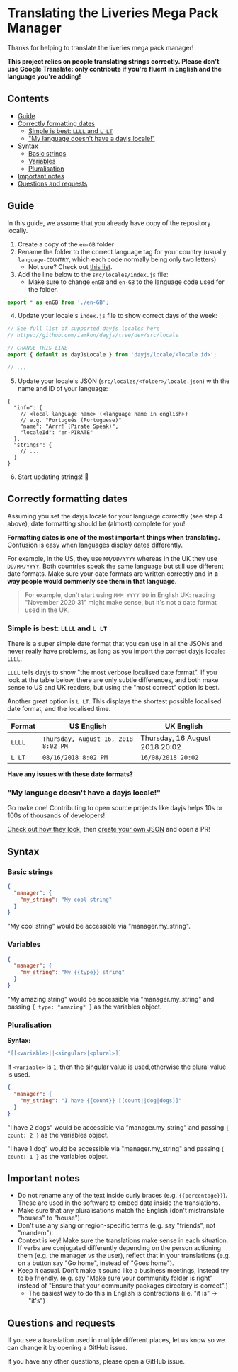 # Translating the Liveries Mega Pack Manager <!-- omit in toc -->

Thanks for helping to translate the liveries mega pack manager!

**This project relies on people translating strings correctly. Please don't use Google Translate: only contribute if you're fluent in English and the language you're adding!**

## Contents <!-- omit in toc -->

- [Guide](#guide)
- [Correctly formatting dates](#correctly-formatting-dates)
  - [Simple is best: `LLLL` and `L LT`](#simple-is-best-llll-and-l-lt)
  - ["My language doesn't have a dayjs locale!"](#my-language-doesnt-have-a-dayjs-locale)
- [Syntax](#syntax)
  - [Basic strings](#basic-strings)
  - [Variables](#variables)
  - [Pluralisation](#pluralisation)
- [Important notes](#important-notes)
- [Questions and requests](#questions-and-requests)

## Guide

In this guide, we assume that you already have copy of the repository locally.

1. Create a copy of the `en-GB` folder
2. Rename the folder to the correct language tag for your country (usually `language-COUNTRY`, which each code normally being only two letters)
   - Not sure? Check out [this list](https://stackoverflow.com/a/28357857/11091039).
3. Add the line below to the `src/locales/index.js` file:
   - Make sure to change `enGB` and `en-GB` to the language code used for the folder.

```js
export * as enGB from './en-GB';
```

4. Update your locale's `index.js` file to show correct days of the week:

```js
// See full list of supported dayjs locales here
// https://github.com/iamkun/dayjs/tree/dev/src/locale

// CHANGE THIS LINE
export { default as dayJsLocale } from 'dayjs/locale/<locale id>';

// ...
```

5. Update your locale's JSON (`src/locales/<folder>/locale.json`) with the name and ID of your language:

```jsonc
{
  "info": {
    // <local language name> (<language name in english>)
    // e.g. "Português (Portuguese)"
    "name": "Arrr! (Pirate Speak)",
    "localeId": "en-PIRATE"
  },
  "strings": {
    // ...
  }
}
```

6. Start updating strings! :tada:

## Correctly formatting dates

Assuming you set the dayjs locale for your language correctly (see step 4 above), date formatting should be (almost) complete for you!

**Formatting dates is one of the most important things when translating.** Confusion is easy when languages display dates differently.

For example, in the US, they use `MM/DD/YYYY` whereas in the UK they use `DD/MM/YYYY`. Both countries speak the same language but still use different date formats. Make sure your date formats are written correctly and **in a way people would commonly see them in that language**.

> For example, don't start using `MMM YYYY DD` in English UK: reading "November 2020 31" might make sense, but it's not a date format used in the UK.

### Simple is best: `LLLL` and `L LT`

There is a super simple date format that you can use in all the JSONs and never really have problems, as long as you import the correct dayjs locale: `LLLL`.

`LLLL` tells dayjs to show "the most verbose localised date format". If you look at the table below, there are only subtle differences, and both make sense to US and UK readers, but using the "most correct" option is best.

Another great option is `L LT`. This displays the shortest possible localised date format, and the localised time.


| Format | US English                          | UK English                     |
| ------ | ----------------------------------- | ------------------------------ |
| `LLLL` | `Thursday, August 16, 2018 8:02 PM` | Thursday, 16 August 2018 20:02 |
| `L LT` | `08/16/2018 8:02 PM`                | `16/08/2018 20:02`             |

**Have any issues with these date formats?**

### "My language doesn't have a dayjs locale!"

Go make one! Contributing to open source projects like dayjs helps 10s or 100s of thousands of developers!

[Check out how they look](https://github.com/iamkun/dayjs/blob/dev/src/locale/en-gb.js), then [create your own JSON](https://github.com/iamkun/dayjs/new/dev/src/locale) and open a PR!

## Syntax

### Basic strings

```json
{
  "manager": {
    "my_string": "My cool string"
  }
}
```

"My cool string" would be accessible via "manager.my_string".

### Variables

```json
{
  "manager": {
    "my_string": "My {{type}} string"
  }
}
```

"My amazing string" would be accessible via "manager.my_string" and passing `{ type: "amazing" }` as the variables object.

### Pluralisation

**Syntax:**

```js
"[[<variable>||<singular>|<plural>]]
```

If `<variable>` is `1`, then the singular value is used,otherwise the plural value is used.

```json
{
  "manager": {
    "my_string": "I have {{count}} [[count||dog|dogs]]"
  }
}
```

"I have 2 dogs" would be accessible via "manager.my_string" and passing `{ count: 2 }` as the variables object.

"I have 1 dog" would be accessible via "manager.my_string" and passing `{ count: 1 }` as the variables object.

## Important notes

- Do not rename any of the text inside curly braces (e.g. `{{percentage}}`). These are used in the software to embed data inside the translations.
- Make sure that any pluralisations match the English (don't mistranslate "houses" to "house").
- Don't use any slang or region-specific terms (e.g. say "friends", not "mandem").
- Context is key! Make sure the translations make sense in each situation. If verbs are conjugated differently depending on the person actioning them (e.g. the manager vs the user), reflect that in your translations (e.g. on a button say "Go home", instead of "Goes home").
- Keep it casual. Don't make it sound like a business meetings, instead try to be friendly. (e.g. say "Make sure your community folder is right" instead of "Ensure that your community packages directory is correct".)
  - The easiest way to do this in English is contractions (i.e. "it is" -> "it's")

## Questions and requests

If you see a translation used in multiple different places, let us know so we can change it by opening a GitHub issue.

If you have any other questions, please open a GitHub issue.
